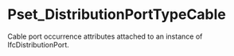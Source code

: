 # Pset_DistributionPortTypeCable

Cable port occurrence attributes attached to an instance of IfcDistributionPort.
